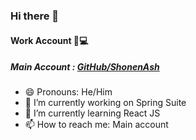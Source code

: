 ### Hi there 👋

#### Work Account 🏢💻
##### Main Account : [GitHub/ShonenAsh](https://github.com/shonenash)

<!--
**a-annappa-magadum/a-annappa-magadum** is a ✨ _special_ ✨ repository because its `README.md` (this file) appears on your GitHub profile.
-->
- 😄 Pronouns: He/Him
- 🔭 I’m currently working on Spring Suite
- 🌱 I’m currently learning React JS
- 📫 How to reach me: Main account


